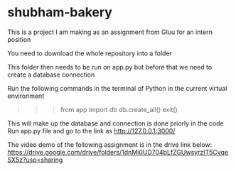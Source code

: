 # shubham-bakery
This is a project I am making as an assignment from Gluu for an intern position

You need to download the whole repository into a folder

This folder then needs to be run on app.py but before that we need to create a database connection

Run the following commands in the terminal of Python in the current virtual environment
>>> from app import db
>>> db.create_all()
>>> exit()

This will make up the database and connection is done priorly in the code
Run app.py file and go to the link as 
http://127.0.0.1:3000/

The video demo of the following assignment is in the drive link below: 
https://drive.google.com/drive/folders/1dnMi0UD704bLfZGUwsyrzIT5CvqeSX5z?usp=sharing
